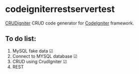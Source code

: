 codeigniterrestservertest
=====================

[CRUDigniter](https://github.com/thiagophx/CrudIgniter) CRUD code generator for [CodeIgniter](https://github.com/bcit-ci/CodeIgniter) framework.



## To do list:
 1. MySQL fake data  ☑
 2. Connect to MYSQL database ☑
 3. CRUD using CrudIgniter ☑
 4. REST